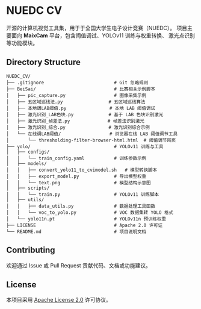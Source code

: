 # NUEDC CV

开源的计算机视觉工具集，用于于全国大学生电子设计竞赛（NUEDC）。
项目主要面向 **MaixCam** 平台，包含阈值调试、YOLOv11 训练与权重转换、
激光点识别等功能模块。

## Directory Structure
```
NUEDC_CV/
├── .gitignore                          # Git 忽略规则
├── BeiSai/                             # 比赛相关示例脚本
│   ├── pic_capture.py                  # 图像采集示例
│   ├── 五区域巡线法.py                 # 五区域巡线算法
│   ├── 本地调LAB阈值.py                # 本地 LAB 阈值调试
│   ├── 激光识别_LAB色块.py             # 基于 LAB 色块识别激光
│   ├── 激光识别_帧差法.py              # 帧差法识别激光
│   ├── 激光识别_综合.py                # 激光识别综合示例
│   └── 在线调LAB阈值/                  # 浏览器在线 LAB 阈值调节工具
│       └── thresholding-filter-browser-html.html  # 阈值调节网页
├── yolo/                               # YOLOv11 训练与工具
│   ├── configs/
│   │   └── train_config.yaml           # 训练参数示例
│   ├── models/
│   │   ├── convert_yolo11_to_cvimodel.sh   # 模型转换脚本
│   │   ├── export_model.py             # 导出模型权重
│   │   └── text.png                    # 模型结构示意图
│   ├── scripts/
│   │   └── train.py                    # YOLOv11 训练脚本
│   ├── utils/
│   │   ├── data_utils.py               # 数据处理工具函数
│   │   └── voc_to_yolo.py              # VOC 数据集转 YOLO 格式
│   └── yolo11n.pt                      # YOLOv11n 预训练权重
├── LICENSE                             # Apache 2.0 许可证
└── README.md                           # 项目说明文档
```


## Contributing
欢迎通过 Issue 或 Pull Request 贡献代码、文档或功能建议。

## License
本项目采用 [Apache License 2.0](./LICENSE) 许可协议。
